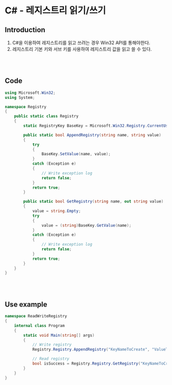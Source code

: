 <h1 id="title">C# - 레지스트리 읽기/쓰기</h1>

<h2 id="intro">Introduction</h2>

1. C#을 이용하여 레지스트리를 읽고 쓰려는 경우 Win32 API를 통해야한다.
2. 레지스트리 기본 키와 서브 키를 사용하여 레지스트리 값을 읽고 쓸 수 있다.

<br><br>

<h2 id="code">Code</h2>

```csharp
using Microsoft.Win32;
using System;

namespace Registry
{
    public static class Registry
    {
        static RegistryKey BaseKey = Microsoft.Win32.Registry.CurrentUser.CreateSubKey(@"Software\Peponi");

        public static bool AppendRegistry(string name, string value)
        {
            try
            {
                BaseKey.SetValue(name, value);
            }
            catch (Exception e)
            {
                // Write exception log
                return false;
            }
            return true;
        }

        public static bool GetRegistry(string name, out string value)
        {
            value = string.Empty;
            try
            {
                value = (string)BaseKey.GetValue(name);
            }
            catch (Exception e)
            {
                // Write exception log
                return false;
            }
            return true;
        }
    }
}
```

<br><br>

<h2 id="example">Use example</h2>

```csharp
namespace ReadWriteRegistry
{
    internal class Program
    {
        static void Main(string[] args)
        {
            // Write registry
            Registry.Registry.AppendRegistry("KeyNameToCreate", "ValueToWrite");

            // Read registry
            bool isSuccess = Registry.Registry.GetRegistry("KeyNameToCreate", out string readValue);
        }
    }
}
```